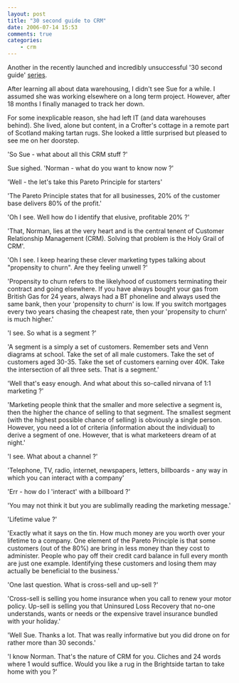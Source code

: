 ```yaml
---
layout: post
title: "30 second guide to CRM"
date: 2006-07-14 15:53
comments: true
categories:
    - crm
---
```

<p>
Another in the recently launched and incredibly unsuccessful '30 second guide' <a href="http://www.nbrightside.com/blog/2006/07/13/30-second-guide-to-data-warehousing/">series</a>.
</p>
<p>
After learning all about data warehousing, I didn't see Sue for a while. I assumed she was working elsewhere on a long term project. However, after 18 months I finally managed to track her down.
</p>
<p>
For some inexplicable reason, she had left IT (and data warehouses behind). She lived, alone but content, in a Crofter's cottage in a remote part of Scotland making tartan rugs. She looked a little surprised but pleased to see me on her doorstep.
</p>
<p>
'So Sue - what about all this CRM stuff ?'
</p>
<p>
Sue sighed. 'Norman - what do you want to know now ?'
</p>
<p>
'Well - the let's take this Pareto Principle for starters'
</p>
<p>
'The Pareto Principle states that for all businesses, 20% of the customer base delivers 80% of the profit.'
</p>
<p>
'Oh I see. Well how do I identify that elusive, profitable 20% ?'
</p>
<p>
'That, Norman, lies at the very heart and is the central tenent of Customer Relationship Management (CRM). Solving that problem is the Holy Grail of CRM'.
</p>
<p>
'Oh I see. I keep hearing these clever marketing types talking about "propensity to churn". Are they feeling unwell ?'
</p>
<p>
'Propensity to churn refers to the likelyhood of customers terminating their contract and going elsewhere. If you have always bought your gas from British Gas for 24 years, always had a BT phoneline and always used the same bank, then your 'propensity to churn' is low. If you switch mortgages every two years chasing the cheapest rate, then your 'propensity to churn' is much higher.'
</p>
<p>
'I see. So what is a segment ?'
</p>
<p>
'A segment is a simply a set of customers. Remember sets and Venn diagrams at school. Take the set of all male customers. Take the set of customers aged 30-35. Take the set of customers earning over 40K. Take  the intersection of all three sets. That is a segment.'
</p>
<p>
'Well that's easy enough. And what about this so-called nirvana of 1:1 marketing ?'
</p>
<p>
'Marketing people think that the smaller and more selective a segment is, then the higher the chance of selling to that segment. The smallest segment (with the highest possible chance of selling) is obviously a single person. However, you need a lot of criteria (information about the individual) to derive a segment of one. However, that is what marketeers dream of at night.'
</p>
<p>
'I see. What about a channel ?'
</p>
<p>
'Telephone, TV, radio, internet, newspapers, letters, billboards - any way in which you can interact with a company'
</p>
<p>
'Err - how do I 'interact' with a billboard ?'
</p>
<p>
'You may not think it but you are sublimally reading the marketing message.'
</p>
<p>
'Lifetime value ?'
</p>
<p>
'Exactly what it says on the tin. How much money are you worth over your lifetime to a company. One element of the Pareto Principle is that some customers (out of the 80%) are bring in less money than they cost to administer. People who pay off their credit card balance in full every month are just one example. Identifying these customers and losing them may actually be beneficial to the business.'
</p>
<p>
'One last question. What is cross-sell and up-sell ?'
</p>
<p>
'Cross-sell is selling you home insurance when you call to renew your motor policy. Up-sell is selling you that Uninsured Loss Recovery that no-one understands, wants or needs or the expensive travel insurance bundled with your holiday.'
</p>
<p>
'Well Sue. Thanks a lot. That was really informative but you did drone on for rather more than 30 seconds.'
</p>
<p>
'I know Norman. That's the nature of CRM for you. Cliches and 24 words where 1 would suffice. Would you like a rug in the Brightside tartan to take home with you ?'
</p>
